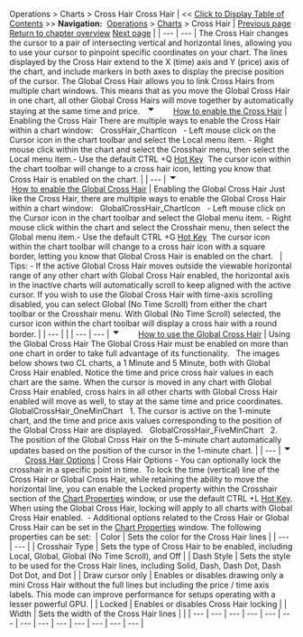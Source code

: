 ﻿
Operations \> Charts \> Cross Hair
Cross Hair
| \<\< [Click to Display Table of Contents](cross_hair.md) \>\> **Navigation:**     [Operations](operations-1.md) \> [Charts](charts-1.md) \> Cross Hair | [Previous page](data_box-1.md) [Return to chapter overview](charts-1.md) [Next page](trading_from_a_chart-1.md) |
| --- | --- |
The Cross Hair changes the cursor to a pair of intersecting vertical and horizontal lines, allowing you to use your cursor to pinpoint specific coordinates on your chart. The lines displayed by the Cross Hair extend to the X (time) axis and Y (price) axis of the chart, and include markers in both axes to display the precise position of the cursor. The Global Cross Hair allows you to link Cross Hairs from multiple chart windows. This means that as you move the Global Cross Hair in one chart, all other Global Cross Hairs will move together by automatically staying at the same time and price.
 
![tog_minus](tog_minus-1.gif)        [How to enable the Cross Hair](javascript:HMToggle('toggle','HowToEnableTheCrossHair','HowToEnableTheCrossHair_ICON'))
| Enabling the Cross Hair There are multiple ways to enable the Cross Hair within a chart window:   CrossHair_ChartIcon   - Left mouse click on the Cursor icon in the chart toolbar and select the Local menu item. - Right mouse click within the chart and select the Crosshair menu, then select the Local menu item.- Use the default CTRL \+Q [Hot Key](hot_key_manager-1.md)  The cursor icon within the chart toolbar will change to a cross hair icon, letting you know that Cross Hair is enabled on the chart. |
| --- |
![tog_minus](tog_minus-1.gif)        [How to enable the Global Cross Hair](javascript:HMToggle('toggle','HowToEnableTheGlobalCrossHair','HowToEnableTheGlobalCrossHair_ICON'))
| Enabling the Global Cross Hair Just like the Cross Hair, there are multiple ways to enable the Global Cross Hair within a chart window:   GlobalCrossHair_ChartIcon   - Left mouse click on the Cursor icon in the chart toolbar and select the Global menu item. - Right mouse click within the chart and select the Crosshair menu, then select the Global menu item.- Use the default CTRL \+G [Hot Key](hot_key_manager-1.md)  The cursor icon within the chart toolbar will change to a cross hair icon with a square border, letting you know that Global Cross Hair is enabled on the chart.      | Tips:  - If the active Global Cross Hair moves outside the viewable horizontal range of any other chart with Global Cross Hair enabled, the horizontal axis in the inactive charts will automatically scroll to keep aligned with the active cursor. If you wish to use the Global Cross Hair with time\-axis scrolling disabled, you can select Global (No Time Scroll) from either the chart toolbar or the Crosshair menu. With Global (No Time Scroll) selected, the cursor icon within the chart toolbar will display a cross hair with a round border. | | --- | |
| --- | --- |
![tog_minus](tog_minus-1.gif)        [How to use the Global Cross Hair](javascript:HMToggle('toggle','HowToUseTheGlobalCrossHair','HowToUseTheGlobalCrossHair_ICON'))
| Using the Global Cross Hair The Global Cross Hair must be enabled on more than one chart in order to take full advantage of its functionality.   The images below shows two CL charts, a 1 Minute and 5 Minute, both with Global Cross Hair enabled. Notice the time and price cross hair values in each chart are the same. When the cursor is moved in any chart with Global Cross Hair enabled, cross hairs in all other charts with Global Cross Hair enabled will move as well, to stay at the same time and price coordinates.    GlobalCrossHair_OneMinChart   1\. The cursor is active on the 1\-minute chart, and the time and price axis values corresponding to the position of the Global Cross Hair are displayed.   GlobalCrossHair_FiveMinChart   2\. The position of the Global Cross Hair on the 5\-minute chart automatically updates based on the position of the cursor in the 1\-minute chart. |
| --- |
![tog_minus](tog_minus-1.gif)        [Cross Hair Options](javascript:HMToggle('toggle','CrossHairOptions','CrossHairOptions_ICON'))
| Cross Hair Options - You can optionally lock the crosshair in a specific point in time.  To lock the time (vertical) line of the Cross Hair or Global Cross Hair, while retaining the ability to move the horizontal line, you can enable the Locked property within the Crosshair section of the [Chart Properties](chart_properties-1.md) window, or use the default CTRL \+L [Hot Key](hot_key_manager-1.md). When using the Global Cross Hair, locking will apply to all charts with Global Cross Hair enabled.  - Additional options related to the Cross Hair or Global Cross Hair can be set in the [Chart Properties](chart_properties-1.md) window. The following properties can be set:    | Color | Sets the color for the Cross Hair lines | | --- | --- | | Crosshair Type | Sets the type of Cross Hair to be enabled, including Local, Global, Global (No Time Scroll), and Off | | Dash Style | Sets the style to be used for the Cross Hair lines, including Solid, Dash, Dash Dot, Dash Dot Dot, and Dot | | Draw cursor only | Enables or disables drawing only a mini Cross Hair without the full lines but including the price / time axis labels. This mode can improve performance for setups operating with a lesser powerful GPU. | | Locked | Enables or disables Cross Hair locking | | Width | Sets the width of the Cross Hair lines | |
| --- | --- | --- | --- | --- | --- | --- | --- | --- | --- | --- | --- | --- |
